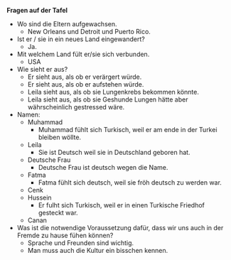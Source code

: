 **Fragen auf der Tafel**
- Wo sind die Eltern aufgewachsen.
  - New Orleans und Detroit und Puerto Rico.
- Ist er / sie in ein neues Land eingewandert?
  - Ja.
- Mit welchem Land fült er/sie sich verbunden.
  - USA
- Wie sieht er aus?
  - Er sieht aus, als ob er verärgert würde. 
  - Er sieht aus, als ob er aufstehen würde. 
  - Leila sieht aus, als ob sie Lungenkrebs bekommen könnte.
  - Leila sieht aus, als ob sie Geshunde Lungen hätte aber währscheinlich gestressed wäre.
- Namen:
  - Muhammad
    - Muhammad fühlt sich Turkisch, weil er am ende in der Turkei bleiben wöllte.
  - Leila 
    - Sie ist Deutsch weil sie in Deutschland geboren hat. 
  - Deutsche Frau
    - Deutsche Frau ist deutsch wegen die Name.
  - Fatma
    - Fatma fühlt sich deutsch, weil sie fröh deutsch zu werden war.
  - Cenk
  - Hussein
    - Er fulht sich Turkisch, weil er in einen Turkische Friedhof gesteckt war.
  - Canan
- Was ist die notwendige Voraussetzung dafür, dass wir uns auch in der Fremde zu hause fühen können?
  - Sprache und Freunden sind wichtig.
  - Man muss auch die Kultur ein bisschen kennen.
